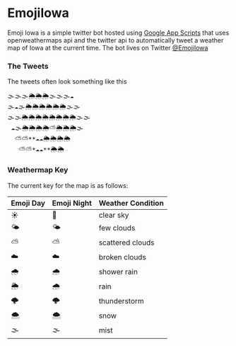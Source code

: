 # EmojiIowa


Emoji Iowa is a simple twitter bot hosted using [Google App Scripts](https://developers.google.com/apps-script/) that uses openweathermaps api and the twitter api to automatically tweet a weather map of Iowa at the current time. The bot lives on Twitter [@EmojiIowa](https://twitter.com/EmojiIowa)

### The Tweets
The tweets often look something like this
<pre>
🌫️🌫️🌫️🌦️🌦️🌦️🌫️🌫️🌫️☁️ 
🌫️☁️🌫️🌦️🌦️🌦️🌦️🌦️🌦️🌫️🌫️ 
🌫️🌫️🌦️🌦️🌦️🌦️🌦️🌦️🌦️🌦️🌫️🌫️
 ☁️🌫️🌦️🌦️🌦️🌦️⛅🌦️🌦️🌦️🌫️
  ⛅⛅☀️☀️☁️☁️🌦️🌦️🌦️🌦️
   ⛅⛅☀️☁️☁️☀️☀️🌦️🌦️
</pre>



### Weathermap Key

The current key for the map is as follows: 

Emoji Day	| Emoji Night	| Weather Condition
--- |---|---|
☀️|🌙|clear sky
🌤️|🌤️|few clouds
⛅|⛅|scattered clouds
☁️|☁️|broken clouds
🌧️|🌧️|	shower rain
🌦️|🌧️|rain
🌩️|🌩️|thunderstorm
🌨️|🌨️|snow
🌫️|🌫️|mist
